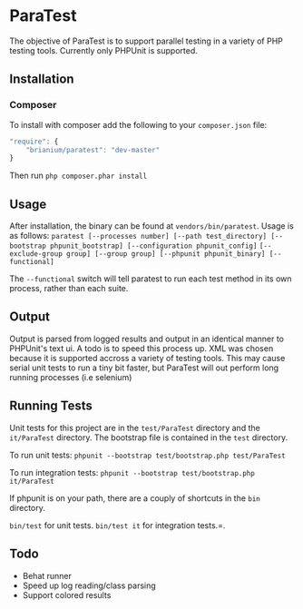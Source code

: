 ParaTest
========
The objective of ParaTest is to support parallel testing in a variety of PHP testing tools. Currently only PHPUnit is supported.

Installation
------------
### Composer ###
To install with composer add the following to your `composer.json` file:
```js
"require": {
    "brianium/paratest": "dev-master"
}
```
Then run `php composer.phar install`

Usage
-----
After installation, the binary can be found at `vendors/bin/paratest`. Usage is as follows:
`paratest [--processes number] [--path test_directory] [--bootstrap phpunit_bootstrap] [--configuration phpunit_config]`
`[--exclude-group group] [--group group] [--phpunit phpunit_binary] [--functional]`

The `--functional` switch will tell paratest to run each test method in its own process, rather than each suite.

Output
------
Output is parsed from logged results and output in an identical manner to PHPUnit's text ui. A todo is to speed this process up. XML was chosen because it is supported accross a variety of testing tools. This may cause serial unit tests to run a tiny bit faster, but ParaTest will out perform long running processes (i.e selenium)

Running Tests
-------------
Unit tests for this project are in the `test/ParaTest` directory and the `it/ParaTest` directory. The bootstrap file is contained in the `test` directory.

To run unit tests:
`phpunit --bootstrap test/bootstrap.php test/ParaTest`

To run integration tests:
`phpunit --bootstrap test/bootstrap.php it/ParaTest`

If phpunit is on your path, there are a couply of shortcuts in the `bin` directory.

`bin/test` for unit tests.
`bin/test it` for integration tests.=.

Todo
----
* Behat runner
* Speed up log reading/class parsing
* Support colored results